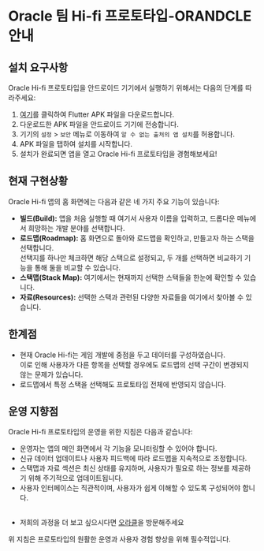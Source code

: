# Oracle 팀 Hi-fi 프로토타입-ORANDCLE 안내

## 설치 요구사항

Oracle Hi-fi 프로토타입을 안드로이드 기기에서 실행하기 위해서는 다음의 단계를 따라주세요:

1. [여기](https://heavengeneral1203.wixsite.com/oracle/about-5)를 클릭하여 Flutter APK 파일을 다운로드합니다.
2. 다운로드한 APK 파일을 안드로이드 기기에 전송합니다.
3. 기기의 `설정` > `보안` 메뉴로 이동하여 `알 수 없는 출처의 앱 설치`를 허용합니다.
4. APK 파일을 탭하여 설치를 시작합니다.
5. 설치가 완료되면 앱을 열고 Oracle Hi-fi 프로토타입을 경험해보세요!

## 현재 구현상황

Oracle Hi-fi 앱의 홈 화면에는 다음과 같은 네 가지 주요 기능이 있습니다:

- **빌드(Build):** 앱을 처음 실행할 때 여기서 사용자 이름을 입력하고, 드롭다운 메뉴에서 희망하는 개발 분야를 선택합니다.
- **로드맵(Roadmap):** 홈 화면으로 돌아와 로드맵을 확인하고, 만들고자 하는 스택을 선택합니다. <br>선택지를 하나만 체크하면 해당 스택으로 설정되고, 두 개를 선택하면 비교하기 기능을 통해 둘을 비교할 수 있습니다.
- **스택맵(Stack Map):** 여기에서는 현재까지 선택한 스택들을 한눈에 확인할 수 있습니다.
- **자료(Resources):** 선택한 스택과 관련된 다양한 자료들을 여기에서 찾아볼 수 있습니다.

## 한계점

- 현재 Oracle Hi-fi는 게임 개발에 중점을 두고 데이터를 구성하였습니다. <br>이로 인해 사용자가 다른 항목을 선택할 경우에도 로드맵의 선택 구간이 변경되지 않는 문제가 있습니다.
- 로드맵에서 특정 스택을 선택해도 프로토타입 전체에 반영되지 않습니다.


## 운영 지향점

Oracle Hi-fi 프로토타입의 운영을 위한 지침은 다음과 같습니다:

- 운영자는 앱의 메인 화면에서 각 기능을 모니터링할 수 있어야 합니다.
- 신규 데이터 업데이트나 사용자 피드백에 따라 로드맵을 지속적으로 조정합니다.
- 스택맵과 자료 섹션은 최신 상태를 유지하며, 사용자가 필요로 하는 정보를 제공하기 위해 주기적으로 업데이트됩니다.
- 사용자 인터페이스는 직관적이며, 사용자가 쉽게 이해할 수 있도록 구성되어야 합니다.
##
- 저희의 과정을 더 보고 싶으시다면 [오라클](https://heavengeneral1203.wixsite.com/oracle)을 방문해주세요

위 지침은 프로토타입의 원활한 운영과 사용자 경험 향상을 위해 필수적입니다.
